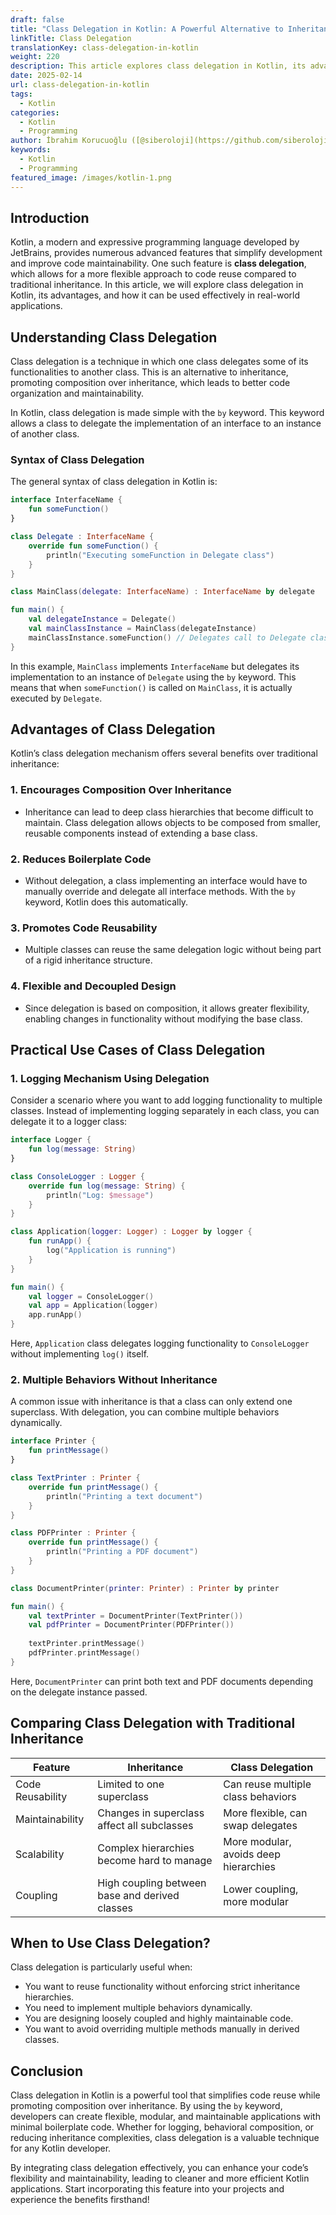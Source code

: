 ```yaml
---
draft: false
title: "Class Delegation in Kotlin: A Powerful Alternative to Inheritance"
linkTitle: Class Delegation
translationKey: class-delegation-in-kotlin
weight: 220
description: This article explores class delegation in Kotlin, its advantages, and practical use cases.
date: 2025-02-14
url: class-delegation-in-kotlin
tags:
  - Kotlin
categories:
  - Kotlin
  - Programming
author: İbrahim Korucuoğlu ([@siberoloji](https://github.com/siberoloji))
keywords:
  - Kotlin
  - Programming
featured_image: /images/kotlin-1.png
---
```

## Introduction

Kotlin, a modern and expressive programming language developed by JetBrains, provides numerous advanced features that simplify development and improve code maintainability. One such feature is **class delegation**, which allows for a more flexible approach to code reuse compared to traditional inheritance. In this article, we will explore class delegation in Kotlin, its advantages, and how it can be used effectively in real-world applications.

## Understanding Class Delegation

Class delegation is a technique in which one class delegates some of its functionalities to another class. This is an alternative to inheritance, promoting composition over inheritance, which leads to better code organization and maintainability.

In Kotlin, class delegation is made simple with the `by` keyword. This keyword allows a class to delegate the implementation of an interface to an instance of another class.

### Syntax of Class Delegation

The general syntax of class delegation in Kotlin is:

```kotlin
interface InterfaceName {
    fun someFunction()
}

class Delegate : InterfaceName {
    override fun someFunction() {
        println("Executing someFunction in Delegate class")
    }
}

class MainClass(delegate: InterfaceName) : InterfaceName by delegate

fun main() {
    val delegateInstance = Delegate()
    val mainClassInstance = MainClass(delegateInstance)
    mainClassInstance.someFunction() // Delegates call to Delegate class
}
```

In this example, `MainClass` implements `InterfaceName` but delegates its implementation to an instance of `Delegate` using the `by` keyword. This means that when `someFunction()` is called on `MainClass`, it is actually executed by `Delegate`.

## Advantages of Class Delegation

Kotlin’s class delegation mechanism offers several benefits over traditional inheritance:

### 1. **Encourages Composition Over Inheritance**

- Inheritance can lead to deep class hierarchies that become difficult to maintain. Class delegation allows objects to be composed from smaller, reusable components instead of extending a base class.

### 2. **Reduces Boilerplate Code**

- Without delegation, a class implementing an interface would have to manually override and delegate all interface methods. With the `by` keyword, Kotlin does this automatically.

### 3. **Promotes Code Reusability**

- Multiple classes can reuse the same delegation logic without being part of a rigid inheritance structure.

### 4. **Flexible and Decoupled Design**

- Since delegation is based on composition, it allows greater flexibility, enabling changes in functionality without modifying the base class.

## Practical Use Cases of Class Delegation

### 1. **Logging Mechanism Using Delegation**

Consider a scenario where you want to add logging functionality to multiple classes. Instead of implementing logging separately in each class, you can delegate it to a logger class:

```kotlin
interface Logger {
    fun log(message: String)
}

class ConsoleLogger : Logger {
    override fun log(message: String) {
        println("Log: $message")
    }
}

class Application(logger: Logger) : Logger by logger {
    fun runApp() {
        log("Application is running")
    }
}

fun main() {
    val logger = ConsoleLogger()
    val app = Application(logger)
    app.runApp()
}
```

Here, `Application` class delegates logging functionality to `ConsoleLogger` without implementing `log()` itself.

### 2. **Multiple Behaviors Without Inheritance**

A common issue with inheritance is that a class can only extend one superclass. With delegation, you can combine multiple behaviors dynamically.

```kotlin
interface Printer {
    fun printMessage()
}

class TextPrinter : Printer {
    override fun printMessage() {
        println("Printing a text document")
    }
}

class PDFPrinter : Printer {
    override fun printMessage() {
        println("Printing a PDF document")
    }
}

class DocumentPrinter(printer: Printer) : Printer by printer

fun main() {
    val textPrinter = DocumentPrinter(TextPrinter())
    val pdfPrinter = DocumentPrinter(PDFPrinter())
    
    textPrinter.printMessage()
    pdfPrinter.printMessage()
}
```

Here, `DocumentPrinter` can print both text and PDF documents depending on the delegate instance passed.

## Comparing Class Delegation with Traditional Inheritance

| Feature            | Inheritance            | Class Delegation       |
|-------------------|----------------------|----------------------|
| Code Reusability | Limited to one superclass | Can reuse multiple class behaviors |
| Maintainability  | Changes in superclass affect all subclasses | More flexible, can swap delegates |
| Scalability      | Complex hierarchies become hard to manage | More modular, avoids deep hierarchies |
| Coupling         | High coupling between base and derived classes | Lower coupling, more modular |

## When to Use Class Delegation?

Class delegation is particularly useful when:

- You want to reuse functionality without enforcing strict inheritance hierarchies.
- You need to implement multiple behaviors dynamically.
- You are designing loosely coupled and highly maintainable code.
- You want to avoid overriding multiple methods manually in derived classes.

## Conclusion

Class delegation in Kotlin is a powerful tool that simplifies code reuse while promoting composition over inheritance. By using the `by` keyword, developers can create flexible, modular, and maintainable applications with minimal boilerplate code. Whether for logging, behavioral composition, or reducing inheritance complexities, class delegation is a valuable technique for any Kotlin developer.

By integrating class delegation effectively, you can enhance your code’s flexibility and maintainability, leading to cleaner and more efficient Kotlin applications. Start incorporating this feature into your projects and experience the benefits firsthand!
